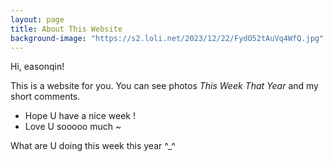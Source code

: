 ```yaml
---
layout: page
title: About This Website
background-image: "https://s2.loli.net/2023/12/22/FydO52tAuVq4WfQ.jpg"
---
```




Hi, easonqin!


This is a website for you. You can see photos _This Week That Year_ and my short comments.



- Hope U have a nice week !
- Love U sooooo much ~



What are U doing this week this year ^_^



